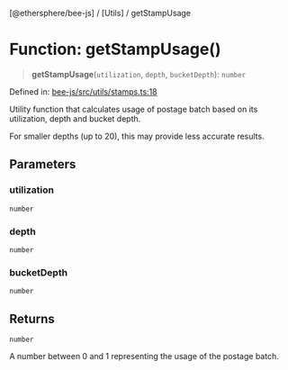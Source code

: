 [@ethersphere/bee-js] / [Utils] / getStampUsage

# Function: getStampUsage()

> **getStampUsage**(`utilization`, `depth`, `bucketDepth`): `number`

Defined in: [bee-js/src/utils/stamps.ts:18](https://github.com/ethersphere/bee-js/blob/3abbe2b1b264d6b586511a56e93badb2236bd09d/src/utils/stamps.ts#L18)

Utility function that calculates usage of postage batch based on its utilization, depth and bucket depth.

For smaller depths (up to 20), this may provide less accurate results.

## Parameters

### utilization

`number`

### depth

`number`

### bucketDepth

`number`

## Returns

`number`

A number between 0 and 1 representing the usage of the postage batch.
